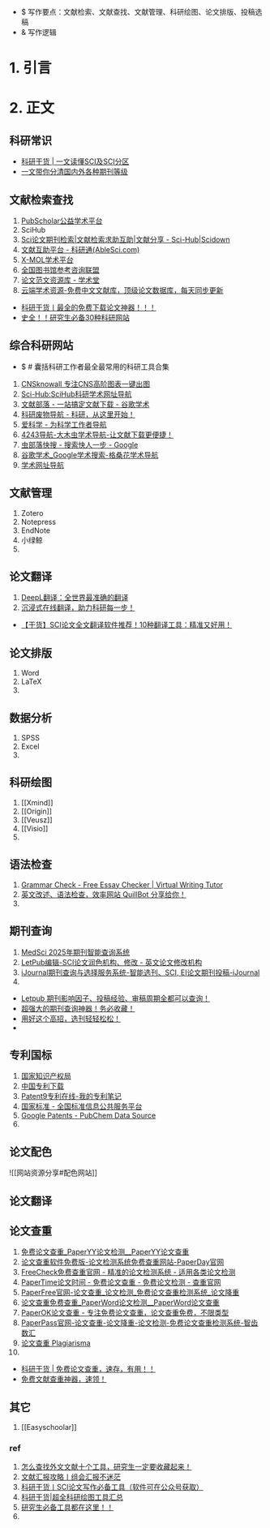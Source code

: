 - $ 写作要点：文献检索、文献查找、文献管理、科研绘图、论文排版、投稿选稿
- & 写作逻辑

# 1. 引言


# 2. 正文
## 科研常识



- [科研干货 | 一文读懂SCI及SCI分区](https://mp.weixin.qq.com/s/-cF5714clHX7eb53qW-g9g)
- [一文带你分清国内外各种期刊等级](https://mp.weixin.qq.com/s/-wYNS2tcMcn938rZd3NWKw)
## 文献检索查找
1. [PubScholar公益学术平台](https://pubscholar.cn/)
2. SciHub 
3. [Sci论文期刊检索|文献检索求助互助|文献分享 - Sci-Hub|Scidown](https://www.scidown.cn/)
4. [文献互助平台 - 科研通(AbleSci.com)](https://www.ablesci.com/)
5. [X-MOL学术平台](https://www.x-mol.com/)
6. [全国图书馆参考咨询联盟](http://www.ucdrs.superlib.net/)
7. [论文范文资源库 - 学术堂](https://www.xueshutang.net/)
8. [云端学术资源-免费中文文献库，顶级论文数据库，每天同步更新](https://www.academic-res.com/)

- [科研干货丨最全的免费下载论文神器！！！](https://mp.weixin.qq.com/s/yhDSYgJVbEqGqKCsWV5vRQ)
- [史全！！研究生必备30种科研网站](https://mp.weixin.qq.com/s/c3zE2xyLawhCGtzLtfidAA)
## 综合科研网站
- $ # 囊括科研工作者最全最常用的科研工具合集
1. [CNSknowall 专注CNS高阶图表一键出图](https://cnsknowall.com/#/HomePage)
2. [Sci-Hub:SciHub科研学术网址导航](https://www.scihub.net.cn/)
3. [文献部落 - 一站搞定文献下载 - 谷歌学术](http://www.459.org/)
4. [科研废物导航 - 科研，从这里开始！](https://www.yanweb.top/)
5. [爱科学 - 为科学工作者导航](https://www.iikx.com/)
6. [4243导航-大木虫学术导航-让文献下载更便捷！](http://www.4243.net/)
7. [虫部落快搜 - 搜索快人一步 - Google](https://search.chongbuluo.com/)
8. [谷歌学术_Google学术搜索-格桑花学术导航](http://www.20009.net/)
9. [学术网址导航](https://start.jisuiketang.com/cn/index.html)


## 文献管理
1. Zotero
2. Notepress
3. EndNote
4. 小绿鲸
5. 
## 论文翻译
1. [DeepL翻译：全世界最准确的翻译](https://www.deepl.com/zh/translator)
2. [沉浸式在线翻译，助力科研每一步！](https://mp.weixin.qq.com/s/xOqeqLJk4IeSrKP2ysgXJg)

- [【干货】SCI论文全文翻译软件推荐！10种翻译工具：精准又好用！](https://mp.weixin.qq.com/s/L7vnTASoaGmT9J-CEzIlBw)

## 论文排版
1. Word
2. LaTeX
3. 
## 数据分析
1. SPSS
2. Excel
3. 
## 科研绘图
1. [[Xmind]]
2. [[Origin]]
3. [[Veusz]]
4. [[Visio]]
5. 
## 语法检查
1. [Grammar Check - Free Essay Checker | Virtual Writing Tutor](https://virtualwritingtutor.com/)
2. [英文改述、语法检查，效率网站 QuillBot 分享给你！](https://mp.weixin.qq.com/s/N2h685qMKIuc5GGiT1uC0Q)
3. 
## 期刊查询
1. [MedSci 2025年期刊智能查询系统](https://www.medsci.cn/sci/index.do)
2. [LetPub编辑-SCI论文润色机构、修改 - 英文论文修改机构](https://www.letpub.com.cn/)
3. [iJournal期刊查询与选择服务系统-智能选刊、SCI, EI论文期刊投稿-iJournal](https://ijournal.topeditsci.com/home)
4. 

- [Letpub 期刊影响因子、投稿经验、审稿周期全都可以查询！](https://mp.weixin.qq.com/s/u1vvvcmaleX7IjWvBiN9PA)
- [超强大的期刊查询神器！务必收藏！](https://mp.weixin.qq.com/s?__biz=MzAxNzgyMDg0MQ==&mid=2650462876&idx=1&sn=50d9522b1abe4347dfa2685bb0fc0f7f&scene=21#wechat_redirect)
- [用好这个高招，选刊轻轻松松！](https://mp.weixin.qq.com/s/uR3eif3HMbYs4ufFAxr-uA)
- 
## 专利国标
1. [国家知识产权局](https://www.cnipa.gov.cn/)
2. [中国专利下载](https://www.drugfuture.com/cnpat/cn_patent.asp)
3. [Patent9专利在线-我的专利笔记](https://www.patent9.com/)
4. [国家标准 - 全国标准信息公共服务平台](https://std.samr.gov.cn/gb)
5. [Google Patents - PubChem Data Source](https://pubchem.ncbi.nlm.nih.gov/source/24262)
6. 

## 论文配色
![[网站资源分享#配色网站]]

## 论文翻译


## 论文查重
1. [免费论文查重_PaperYY论文检测__PaperYY论文查重](https://www.paperyy.com/)
2. [论文查重软件免费版-论文检测系统免费查重网站-PaperDay官网](https://www.paperday.cn/)
3. [FreeCheck免费查重官网 - 精准的论文检测系统 - 适用各类论文检测](https://www.freecheck.cn/)
4. [PaperTime论文时间 - 免费论文查重 - 免费论文检测 - 查重官网](https://www.papertime.cn/)
5. [PaperFree官网-论文查重_论文检测_免费论文查重检测系统_论文降重](https://www.paperfree.cn/)
6. [论文查重免费查重_PaperWord论文检测__PaperWord论文查重](https://www.paperword.com/)
7. [PaperOK论文查重 - 专注免费论文查重，论文查重免费，不限类型](https://www.paperok.com/)
8. [PaperPass官网-论文查重-论文降重-论文检测-免费论文查重检测系统-智齿数汇](https://www.paperpass.com/)
9. [论文查重 Plagiarisma](https://plagiarisma.net/cn/)
10. 

- [科研干货 | 免费论文查重，速存，有用！！](https://mp.weixin.qq.com/s/MRs0DMCVD4YsgXRnnZtfIg)
- [免费文献查重神器，速领！](https://mp.weixin.qq.com/s/PjIdBxaO3u0qwOFW7cioSg)
## 其它
1. [[Easyschoolar]]




### ref
1. [怎么查找外文文献十个工具，研究生一定要收藏起来！](https://mp.weixin.qq.com/s/_LxrE9NCcR9QxWUd-vTTXw)
2. [文献汇报攻略丨组会汇报不迷茫](https://mp.weixin.qq.com/s/r9OsZTrtQ5arviqAOpRqYQ)
3. [科研干货丨SCI论文写作必备工具（软件可在公众号获取）](https://mp.weixin.qq.com/s/ENX0ExV0dV8yvM3R1OdtiA)
4. [科研干货|超全科研绘图工具汇总](https://mp.weixin.qq.com/s/aKuuHSNXVNJ9J2R_-bxAsw)
5. [研究生必备工具都在这里！！](https://mp.weixin.qq.com/s/A5slcmpitOvsC0hucVTmDw)
6. 